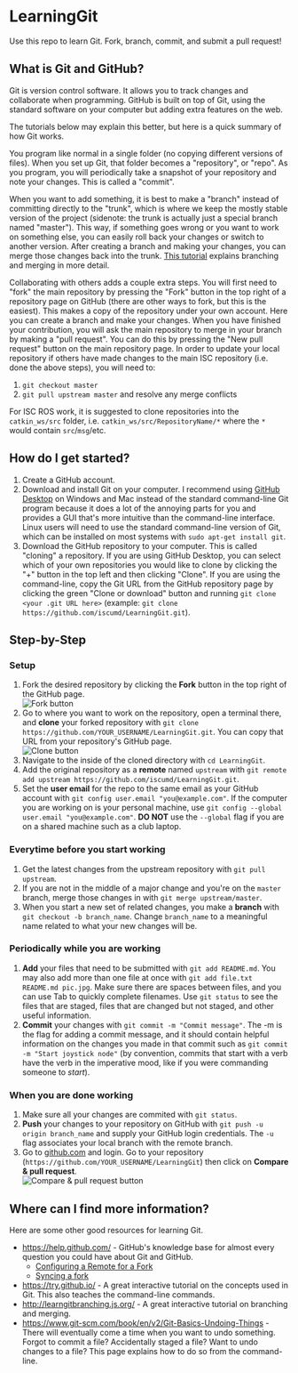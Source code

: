 # LearningGit
Use this repo to learn Git. Fork, branch, commit, and submit a pull request!

## What is Git and GitHub?
Git is version control software. It allows you to track changes and collaborate when programming. GitHub is built on top of Git, using the standard software on your computer but adding extra features on the web.

The tutorials below may explain this better, but here is a quick summary of how Git works. 

You program like normal in a single folder (no copying different versions of files). When you set up Git, that folder becomes a "repository", or "repo". As you program, you will periodically take a snapshot of your repository and note your changes. This is called a "commit". 

When you want to add something, it is best to make a "branch" instead of committing directly to the "trunk", which is where we keep the mostly stable version of the project (sidenote: the trunk is actually just a special branch named "master"). This way, if something goes wrong or you want to work on something else, you can easily roll back your changes or switch to another version. After creating a branch and making your changes, you can merge those changes back into the trunk. [This tutorial](http://learngitbranching.js.org/) explains branching and merging in more detail.

Collaborating with others adds a couple extra steps. You will first need to "fork" the main repository by pressing the "Fork" button in the top right of a repository page on GitHub (there are other ways to fork, but this is the easiest). This makes a copy of the repository under your own account. Here you can create a branch and make your changes. When you have finished your contribution, you will ask the main repository to merge in your branch by making a "pull request". You can do this by pressing the "New pull request" button on the main repository page. In order to update your local repository if others have made changes to the main ISC repository (i.e. done the above steps), you will need to:
1. `git checkout master`
2. `git pull upstream master` and resolve any merge conflicts

For ISC ROS work, it is suggested to clone repositories into the `catkin_ws/src` folder, i.e. `catkin_ws/src/RepositoryName/*` where the `*` would contain `src`/`msg`/etc. 

## How do I get started?
1. Create a GitHub account. 
2. Download and install Git on your computer. I recommend using [GitHub Desktop](https://desktop.github.com/) on Windows and Mac instead of the standard command-line Git program because it does a lot of the annoying parts for you and provides a GUI that's more intuitive than the command-line interface. Linux users will need to use the standard command-line version of Git, which can be installed on most systems with `sudo apt-get install git`.
3. Download the GitHub repository to your computer. This is called "cloning" a repository. If you are using GitHub Desktop, you can select which of your own repositories you would like to clone by clicking the "+" button in the top left and then clicking "Clone". If you are using the command-line, copy the Git URL from the GitHub repository page by clicking the green "Clone or download" button and running `git clone <your .git URL here>` (example: `git clone https://github.com/iscumd/LearningGit.git`).

## Step-by-Step
### Setup
1. Fork the desired repository by clicking the **Fork** button in the top right of the GitHub page.  
![Fork button](http://i.imgur.com/BMPjjhK.png)
2. Go to where you want to work on the repository, open a terminal there, and **clone** your forked repository with `git clone https://github.com/YOUR_USERNAME/LearningGit.git`. You can copy that URL from your repository's GitHub page.  
![Clone button](http://i.imgur.com/uvuHkC9.png)
3. Navigate to the inside of the cloned directory with `cd LearningGit`.
4. Add the original repository as a **remote** named `upstream` with `git remote add upstream https://github.com/iscumd/LearningGit.git`.
5. Set the **user email** for the repo to the same email as your GitHub account with `git config user.email "you@example.com"`. If the computer you are working on is your personal machine, use `git config --global user.email "you@example.com"`. **DO NOT** use the `--global` flag if you are on a shared machine such as a club laptop.
### Everytime before you start working
1. Get the latest changes from the upstream repository with `git pull upstream`.
2. If you are not in the middle of a major change and you're on the `master` branch, merge those changes in with `git merge upstream/master`.
3. When you start a new set of related changes, you make a **branch** with `git checkout -b branch_name`. Change `branch_name` to a meaningful name related to what your new changes will be.
### Periodically while you are working
1. **Add** your files that need to be submitted with `git add README.md`. You may also add more than one file at once with `git add file.txt README.md pic.jpg`. Make sure there are spaces between files, and you can use Tab to quickly complete filenames. Use `git status` to see the files that are staged, files that are changed but not staged, and other useful information.
2. **Commit** your changes with `git commit -m "Commit message"`. The -m is the flag for adding a commit message, and it should contain helpful information on the changes you made in that commit such as `git commit -m "Start joystick node"` (by convention, commits that start with a verb have the verb in the imperative mood, like if you were commanding someone to *start*).
### When you are done working
1. Make sure all your changes are commited with `git status`.
2. **Push** your changes to your repository on GitHub with `git push -u origin branch_name` and supply your GitHub login credentials. The `-u` flag associates your local branch with the remote branch.
3. Go to [github.com](github.com) and login. Go to your repository (`https://github.com/YOUR_USERNAME/LearningGit`) then click on **Compare & pull request**.  
![Compare & pull request button](http://i.imgur.com/BN2K8h4.png)

## Where can I find more information?
Here are some other good resources for learning Git.
* https://help.github.com/ - GitHub's knowledge base for almost every question you could have about Git and GitHub.
  * [Configuring a Remote for a Fork](https://help.github.com/articles/configuring-a-remote-for-a-fork/)
  * [Syncing a fork](https://help.github.com/articles/syncing-a-fork/)
* https://try.github.io/ - A great interactive tutorial on the concepts used in Git. This also teaches the command-line commands.
* http://learngitbranching.js.org/ - A great interactive tutorial on branching and merging.
* https://www.git-scm.com/book/en/v2/Git-Basics-Undoing-Things - There will eventually come a time when you want to undo something. Forgot to commit a file? Accidentally staged a file? Want to undo changes to a file? This page explains how to do so from the command-line.


